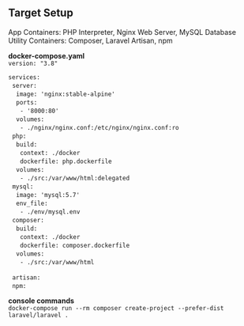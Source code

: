 ## Target Setup

App Containers: PHP Interpreter, Nginx Web Server, MySQL Database  
Utility Containers: Composer, Laravel Artisan, npm

__docker-compose.yaml__  
`version: "3.8"`  

`services: `  
&nbsp;&nbsp;`server:`  
&nbsp;&nbsp;&nbsp;&nbsp;`image: 'nginx:stable-alpine'`  
&nbsp;&nbsp;&nbsp;&nbsp;`ports:`  
&nbsp;&nbsp;&nbsp;&nbsp;&nbsp;&nbsp;`- '8000:80'`  
&nbsp;&nbsp;&nbsp;&nbsp;`volumes:`   
&nbsp;&nbsp;&nbsp;&nbsp;&nbsp;&nbsp;`- ./nginx/nginx.conf:/etc/nginx/nginx.conf:ro`  
&nbsp;&nbsp;`php:`  
&nbsp;&nbsp;&nbsp;&nbsp;`build:`  
&nbsp;&nbsp;&nbsp;&nbsp;&nbsp;&nbsp;`context: ./docker`  
&nbsp;&nbsp;&nbsp;&nbsp;&nbsp;&nbsp;`dockerfile: php.dockerfile`  
&nbsp;&nbsp;&nbsp;&nbsp;`volumes:`  
&nbsp;&nbsp;&nbsp;&nbsp;&nbsp;&nbsp;`- ./src:/var/www/html:delegated`  
&nbsp;&nbsp;`mysql:`  
&nbsp;&nbsp;&nbsp;&nbsp;`image: 'mysql:5.7'`  
&nbsp;&nbsp;&nbsp;&nbsp;`env_file:`  
&nbsp;&nbsp;&nbsp;&nbsp;&nbsp;&nbsp;`- ./env/mysql.env`  
&nbsp;&nbsp;`composer:`  
&nbsp;&nbsp;&nbsp;&nbsp;`build:`  
&nbsp;&nbsp;&nbsp;&nbsp;&nbsp;&nbsp;`context: ./docker`  
&nbsp;&nbsp;&nbsp;&nbsp;&nbsp;&nbsp;`dockerfile: composer.dockerfile`  
&nbsp;&nbsp;&nbsp;&nbsp;`volumes:`  
&nbsp;&nbsp;&nbsp;&nbsp;&nbsp;&nbsp;`- ./src:/var/www/html`  

&nbsp;&nbsp;`artisan:`  
&nbsp;&nbsp;`npm:`  
      
__console commands__  
`docker-compose run --rm composer create-project --prefer-dist laravel/laravel .`  


